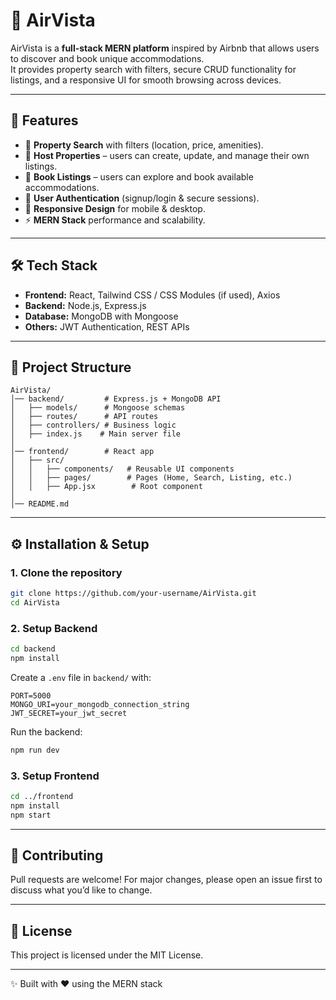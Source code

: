 # 🌿 AirVista

AirVista is a **full-stack MERN platform** inspired by Airbnb that allows users to discover and book unique accommodations.  
It provides property search with filters, secure CRUD functionality for listings, and a responsive UI for smooth browsing across devices.  

---

## 🚀 Features  
- 🔎 **Property Search** with filters (location, price, amenities).  
- 🏡 **Host Properties** – users can create, update, and manage their own listings.  
- 📅 **Book Listings** – users can explore and book available accommodations.  
- 👤 **User Authentication** (signup/login & secure sessions).  
- 📱 **Responsive Design** for mobile & desktop.  
- ⚡ **MERN Stack** performance and scalability.  

---

## 🛠 Tech Stack  
- **Frontend:** React, Tailwind CSS / CSS Modules (if used), Axios  
- **Backend:** Node.js, Express.js  
- **Database:** MongoDB with Mongoose  
- **Others:** JWT Authentication, REST APIs  

---

## 📂 Project Structure  
```
AirVista/
│── backend/         # Express.js + MongoDB API  
│   ├── models/      # Mongoose schemas  
│   ├── routes/      # API routes  
│   ├── controllers/ # Business logic  
│   ├── index.js    # Main server file  
│  
│── frontend/        # React app  
│   ├── src/  
│   │   ├── components/   # Reusable UI components  
│   │   ├── pages/        # Pages (Home, Search, Listing, etc.)  
│   │   ├── App.jsx        # Root component  
│  
│── README.md  
```

---

## ⚙️ Installation & Setup  

### 1. Clone the repository  
```bash
git clone https://github.com/your-username/AirVista.git
cd AirVista
```

### 2. Setup Backend  
```bash
cd backend
npm install
```

Create a `.env` file in `backend/` with:  
```
PORT=5000
MONGO_URI=your_mongodb_connection_string
JWT_SECRET=your_jwt_secret
```

Run the backend:  
```bash
npm run dev
```

### 3. Setup Frontend  
```bash
cd ../frontend
npm install
npm start
```

---


## 🤝 Contributing  
Pull requests are welcome! For major changes, please open an issue first to discuss what you’d like to change.  

---

## 📜 License  
This project is licensed under the MIT License.  

---

✨ Built with ❤️ using the MERN stack  

